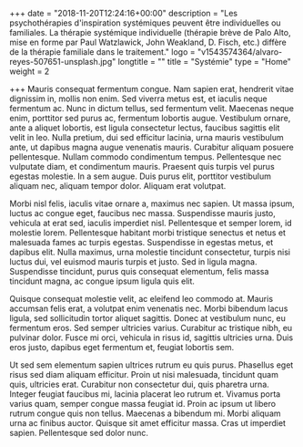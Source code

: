 +++
date = "2018-11-20T12:24:16+00:00"
description = "Les psychothérapies d'inspiration systémiques peuvent être individuelles ou familiales. La thérapie systémique individuelle (thérapie brève de Palo Alto, mise en forme par Paul Watzlawick, John Weakland, D. Fisch, etc.) diffère de la thérapie familiale dans le traitement."
logo = "v1543574364/alvaro-reyes-507651-unsplash.jpg"
longtitle = ""
title = "Systémie"
type = "Home"
weight = 2

+++
Mauris consequat fermentum congue. Nam sapien erat, hendrerit vitae dignissim in, mollis non enim. Sed viverra metus est, et iaculis neque fermentum ac. Nunc in dictum tellus, sed fermentum velit. Maecenas neque enim, porttitor sed purus ac, fermentum lobortis augue. Vestibulum ornare, ante a aliquet lobortis, est ligula consectetur lectus, faucibus sagittis elit velit in leo. Nulla pretium, dui sed efficitur lacinia, urna mauris vestibulum ante, ut dapibus magna augue venenatis mauris. Curabitur aliquam posuere pellentesque. Nullam commodo condimentum tempus. Pellentesque nec vulputate diam, et condimentum mauris. Praesent quis turpis vel purus egestas molestie. In a sem augue. Duis purus elit, porttitor vestibulum aliquam nec, aliquam tempor dolor. Aliquam erat volutpat.

Morbi nisl felis, iaculis vitae ornare a, maximus nec sapien. Ut massa ipsum, luctus ac congue eget, faucibus nec massa. Suspendisse mauris justo, vehicula at erat sed, iaculis imperdiet nisl. Pellentesque et semper lorem, id molestie lorem. Pellentesque habitant morbi tristique senectus et netus et malesuada fames ac turpis egestas. Suspendisse in egestas metus, et dapibus elit. Nulla maximus, urna molestie tincidunt consectetur, turpis nisi luctus dui, vel euismod mauris turpis et justo. Sed in ligula magna. Suspendisse tincidunt, purus quis consequat elementum, felis massa tincidunt magna, ac congue ipsum ligula quis elit.

Quisque consequat molestie velit, ac eleifend leo commodo at. Mauris accumsan felis erat, a volutpat enim venenatis nec. Morbi bibendum lacus ligula, sed sollicitudin tortor aliquet sagittis. Donec at vestibulum nunc, eu fermentum eros. Sed semper ultricies varius. Curabitur ac tristique nibh, eu pulvinar dolor. Fusce mi orci, vehicula in risus id, sagittis ultricies urna. Duis eros justo, dapibus eget fermentum et, feugiat lobortis sem.

Ut sed sem elementum sapien ultrices rutrum eu quis purus. Phasellus eget risus sed diam aliquam efficitur. Proin ut nisi malesuada, tincidunt quam quis, ultricies erat. Curabitur non consectetur dui, quis pharetra urna. Integer feugiat faucibus mi, lacinia placerat leo rutrum et. Vivamus porta varius quam, semper congue massa feugiat id. Proin ac ipsum ut libero rutrum congue quis non tellus. Maecenas a bibendum mi. Morbi aliquam urna ac finibus auctor. Quisque sit amet efficitur massa. Cras ut imperdiet sapien. Pellentesque sed dolor nunc.